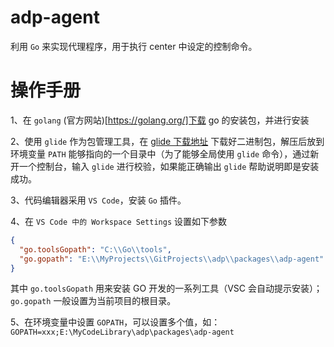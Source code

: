 # adp-agent

利用 `Go` 来实现代理程序，用于执行 center 中设定的控制命令。

# 操作手册

1、在 `golang` (官方网站)[https://golang.org/]下载 go 的安装包，并进行安装

2、使用 `glide` 作为包管理工具，在 [glide 下载地址](https://github.com/Masterminds/glide/releases) 下载好二进制包，解压后放到环境变量 `PATH` 能够指向的一个目录中（为了能够全局使用 `glide` 命令），通过新开一个控制台，输入 `glide` 进行校验，如果能正确输出 `glide` 帮助说明即是安装成功。

3、代码编辑器采用 `VS Code`，安装 `Go` 插件。

4、在 `VS Code 中的 Workspace Settings` 设置如下参数

```json
{
  "go.toolsGopath": "C:\\Go\\tools",
  "go.gopath": "E:\\MyProjects\\GitProjects\\adp\\packages\\adp-agent"
}
```

其中 `go.toolsGopath` 用来安装 GO 开发的一系列工具（VSC 会自动提示安装）；`go.gopath` 一般设置为当前项目的根目录。

5、在环境变量中设置 `GOPATH`，可以设置多个值，如：`GOPATH=xxx;E:\MyCodeLibrary\adp\packages\adp-agent`
